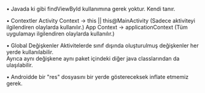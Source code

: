 • Javada ki gibi findViewById kullanımına gerek yoktur. Kendi tanır.

• Contextler
Activity Context  -> this || this@MainActivity (Sadece aktiviteyi ilgilendiren olaylarda kullanılır.)
App Context -> applicationContext (Tüm uygulamayı ilgilendiren olaylarda kullanılır.)

• Global Değişkenler
Aktivitelerde sınıf dışında oluşturulmuş değişkenler her yerde kullanılabilir.   
Ayrıca aynı değişkene aynı paket içindeki diğer java classlarından da ulaşılabilir.

• Androidde bir "res" dosyasını bir yerde göstereceksek inflate etmemiz gerek.
